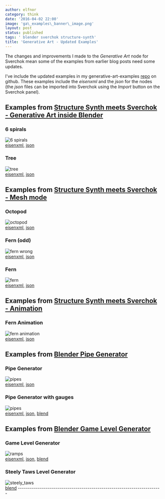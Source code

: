 ```yaml
---
author: elfnor
category: think
date: '2016-04-02 22:00'
image: 'ga\_examples\_banner\_image.png'
layout: post
status: published
tags: ' blender sverchok structure-synth'
title: 'Generative Art - Updated Examples'
---
```


The changes and improvements I made to the *Generative Art* node for Sverchok mean some of the examples from earlier blog posts need some updates.

I\'ve include the updated examples in my generative-art-examples [repo](https://github.com/elfnor/generative-art-examples) on github. These examples include the *eisenxml* and the *json* for the nodes (the *json* files can be imported into Sverchok using the *Import* button on the Sverchok panel).

## Examples from [Structure Synth meets Sverchok - Generative Art inside Blender](%7Bfilename%7Dstructure%20synth_meets_sverchok.md)

### 6 spirals

![6 spirals](%7B%7B%20site.baseurl%20%7D%7D/images/matrix_iterate_13.png)\
[eisenxml](https://github.com/elfnor/generative-art-examples/blob/master/spirals_6.xml), [json](https://github.com/elfnor/generative-art-examples/blob/master/spirals_6.json)

### Tree

![tree](%7B%7B%20site.baseurl%20%7D%7D/images/tree_example.png)\
[eisenxml](https://github.com/elfnor/generative-art-examples/blob/master/tree.xml), [json](https://github.com/elfnor/generative-art-examples/blob/master/tree.json)

## Examples from [Structure Synth meets Sverchok - Mesh mode](%7Bfilename%7Dstructure%20synth_meets_sverchok_02.md)

### Octopod

![octopod](%7B%7B%20site.baseurl%20%7D%7D/images/octopod_example.png)\
[eisenxml](https://github.com/elfnor/generative-art-examples/blob/master/octopod.xml), [json](https://github.com/elfnor/generative-art-examples/blob/master/octopod.json)

### Fern (odd)

![fern wrong](%7B%7B%20site.baseurl%20%7D%7D/images/fern_wrong.blend.png)\
[eisenxml](https://github.com/elfnor/generative-art-examples/blob/master/fern_wrong.xml), [json](https://github.com/elfnor/generative-art-examples/blob/master/fern_wrong.json)

### Fern

![fern](%7B%7B%20site.baseurl%20%7D%7D/images/Fern.png)\
[eisenxml](https://github.com/elfnor/generative-art-examples/blob/master/fern.xml), [json](https://github.com/elfnor/generative-art-examples/blob/master/fern.json)

## Examples from [Structure Synth meets Sverchok - Animation](%7Bfilename%7Dstructure%20synth_meets_sverchok_03.md)

### Fern Animation

![fern animation](%7B%7B%20site.baseurl%20%7D%7D/images/fern_anim_still_05.png)\
[eisenxml](https://github.com/elfnor/generative-art-examples/blob/master/fern_animation.xml), [json](https://github.com/elfnor/generative-art-examples/blob/master/fern_animation.json)

## Examples from [Blender Pipe Generator](%7Bfilename%7Dblender_pipe_generator.md)

### Pipe Generator

![pipes](%7B%7B%20site.baseurl%20%7D%7D/images/pipes_example.png)\
[eisenxml](https://github.com/elfnor/generative-art-examples/blob/master/pipes.xml), [json](https://github.com/elfnor/generative-art-examples/blob/master/pipes.json)

### Pipe Generator with gauges

![pipes](%7B%7B%20site.baseurl%20%7D%7D/images/pipe_gen_15.png)\
[eisenxml](https://github.com/elfnor/generative-art-examples/blob/master/pipes.xml), [json](https://github.com/elfnor/generative-art-examples/blob/master/pipes_gauges.json), [blend](https://github.com/elfnor/generative-art-examples/blob/master/pipe_generator.blend)

## Examples from [Blender Game Level Generator](%7Bfilename%7Dblender_game_level_generator.md)

### Game Level Generator

![ramps](%7B%7B%20site.baseurl%20%7D%7D/images/level_gen_demo.blend1.png)\
[eisenxml](https://github.com/elfnor/generative-art-examples/blob/master/game_gen_demo.xml), [json](https://github.com/elfnor/generative-art-examples/blob/master/game_gen_demo.json), [blend](https://github.com/elfnor/generative-art-examples/blob/master/level_gen_demo.blend)

### Steely Taws Level Generator

![steely\_taws](%7B%7B%20site.baseurl%20%7D%7D/images/level_gen_STD_ramps_render_017.png)\
[blend](https://github.com/elfnor/generative-art-examples/blob/master/steely_taws_level_gen.blend)
\-\-\-\-\-\-\-\-\-\-\-\-\-\-\-\-\-\-\-\-\-\-\-\-\-\-\-\-\-\-\-\-\-\-\-\-\-\-\-\-\-\-\-\-\-\-\-\-\-\-\-\-\-\-\-\-\-\-\-\-\-\-\-\-\-\-\-\-\-\-\--
